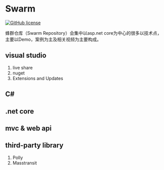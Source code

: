 # Swarm

[![GitHub license](https://img.shields.io/badge/license-MIT-blue.svg)](https://github.com/ProgrameLife/Swarm/blob/master/LICENSE)

蜂群仓库（Swarm Repository）会集中以asp.net core为中心的很多以技术点，主要以Demo，案例为主及相关视频为主要构成。


## visual studio
  1. live share
  2. nuget
  3. Extensions and Updates
  
## C#


## .net core


## mvc & web api


## third-party library
  1. Polly
  2. Masstransit
